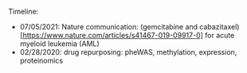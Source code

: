 Timeline: 
* 07/05/2021: Nature communication: (gemcitabine and cabazitaxel)[https://www.nature.com/articles/s41467-019-09917-0] for acute myeloid leukemia (AML)
* 02/28/2020: drug repurposing: pheWAS, methylation, expression, proteinomics
